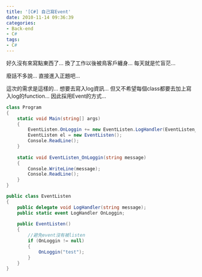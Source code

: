 ```yaml
---
title: '[C#] 自己寫Event'
date: 2010-11-14 09:36:39
categories:
- Back-end
- C#
tags:
- C#
---
```

好久沒有來寫點東西了...
換了工作以後被鳥客戶纏身...
每天就是忙盲茫...

<!--more-->

廢話不多說...
直接進入正題吧...

這次的需求是這樣的...
想要去寫入log資訊...
但又不希望每個class都要去加上寫入log的function...
因此採用Event的方式...

``` csharp
class Program
{
    static void Main(string[] args)
    {
        EventListen.OnLoggin += new EventListen.LogHandler(EventListen_OnLoggin);
        EventListen el = new EventListen();
        Console.ReadLine();
    }
 
    static void EventListen_OnLoggin(string message)
    {
        Console.WriteLine(message);
        Console.ReadLine();
    }
}

public class EventListen
{
    public delegate void LogHandler(string message);
    public static event LogHandler OnLoggin;
 
    public EventListen()
    {
        //避免event沒有被listen
        if (OnLoggin != null)
        {
            OnLoggin("test");
        }
    }
}
```